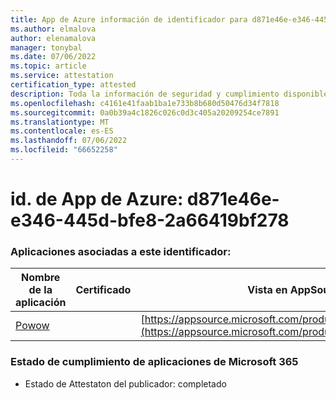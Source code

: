 ```yaml
---
title: App de Azure información de identificador para d871e46e-e346-445d-bfe8-2a66419bf278
ms.author: elmalova
author: elenamalova
manager: tonybal
ms.date: 07/06/2022
ms.topic: article
ms.service: attestation
certification_type: attested
description: Toda la información de seguridad y cumplimiento disponible para d871e46e-e346-445d-bfe8-2a66419bf278.
ms.openlocfilehash: c4161e41faab1ba1e733b8b680d50476d34f7818
ms.sourcegitcommit: 0a0b39a4c1826c026c0d3c405a20209254ce7891
ms.translationtype: MT
ms.contentlocale: es-ES
ms.lasthandoff: 07/06/2022
ms.locfileid: "66652258"
---
```

# <a name="azure-app-id-d871e46e-e346-445d-bfe8-2a66419bf278"></a>id. de App de Azure: d871e46e-e346-445d-bfe8-2a66419bf278


### <a name="apps-associated-with-this-id"></a>Aplicaciones asociadas a este identificador:
| **Nombre de la aplicación** | **Certificado** | **Vista en AppSource** |
|--------------|---------------|-----------------------|
| [Powow](../forward/WA200002952.md) |  | [https://appsource.microsoft.com/product/office/WA200002952](https://appsource.microsoft.com/product/office/WA200002952) |

### <a name="microsoft-365-app-compliance-status"></a>Estado de cumplimiento de aplicaciones de Microsoft 365
- Estado de Attestaton del publicador: completado
